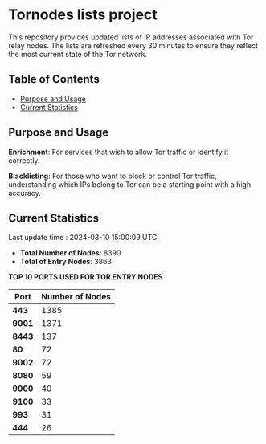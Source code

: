 # Tornodes lists project

This repository provides updated lists of IP addresses associated with Tor relay nodes. The lists are refreshed every 30 minutes to ensure they reflect the most current state of the Tor network.

## Table of Contents

- [Purpose and Usage](#purpose-and-usage)
- [Current Statistics](#current-statistics)


## Purpose and Usage

**Enrichment**: For services that wish to allow Tor traffic or identify it correctly.

**Blacklisting**: For those who want to block or control Tor traffic, understanding which IPs belong to Tor can be a starting point with a high accuracy.

## Current Statistics

Last update time : 2024-03-10 15:00:09 UTC

- **Total Number of Nodes**: 8390
- **Total of Entry Nodes**: 3863

**TOP 10 PORTS USED FOR TOR ENTRY NODES**

| **Port** | **Number of Nodes** |
|------|-----------------|
| **443**   | 1385  |
| **9001**   | 1371  |
| **8443**   | 137  |
| **80**   | 72  |
| **9002**   | 72  |
| **8080**   | 59  |
| **9000**   | 40  |
| **9100**   | 33  |
| **993**   | 31  |
| **444**   | 26  |

